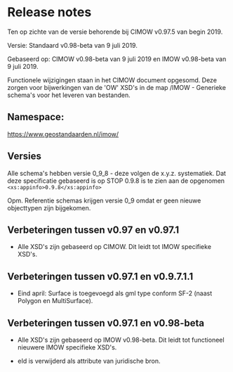 Release notes
=============

Ten op zichte van de versie behorende bij CIMOW v0.97.5 van begin 2019.

Versie: Standaard v0.98-beta van 9 juli 2019.

Gebaseerd op: CIMOW v0.98-beta van 9 juli 2019 en IMOW v0.98-beta van 9 juli
2019.

Functionele wijzigingen staan in het CIMOW document opgesomd. Deze zorgen voor
bijwerkingen van de 'OW' XSD's in de map /IMOW - Generieke schema's voor het
leveren van bestanden.

Namespace:
----------

https://www.geostandaarden.nl/imow/

Versies
-------

Alle schema's hebben versie 0_9_8 - deze volgen de x.y.z. systematiek. Dat deze
specificatie gebaseerd is op STOP 0.9.8 is te zien aan de opgenomen
`<xs:appinfo>0.9.8</xs:appinfo>`

Opm. Referentie schemas krijgen versie 0_9 omdat er geen nieuwe objecttypen zijn
bijgekomen.

Verbeteringen tussen v0.97 en v0.97.1
-------------------------------------

-   Alle XSD's zijn gebaseerd op CIMOW. Dit leidt tot IMOW specifieke XSD's.

Verbeteringen tussen v0.97.1 en v0.9.7.1.1
------------------------------------------

-   Eind april: Surface is toegevoegd als gml type conform SF-2 (naast Polygon
    en MultiSurface).

Verbeteringen tussen v0.97.1 en v0.98-beta
------------------------------------------

-   Alle XSD's zijn gebaseerd op IMOW v0.98-beta. Dit leidt tot functioneel
    nieuwere IMOW specifieke XSD's.

-   eId is verwijderd als attribute van juridische bron.
